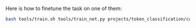 Here is how to finetune the task on one of them:
```bash
bash tools/train.sh tools/train_net.py projects/token_classification/configs/config.py 1 train.train_iter=10
```